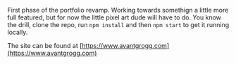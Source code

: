 First phase of the portfolio revamp. Working towards somethign a little more full featured, but for now the little pixel art dude will have to do. You know the drill, clone the repo, run `npm install` and then `npm start` to get it running locally.

The site can be found at [https://www.avantgrogg.com](https://www.avantgrogg.com)
